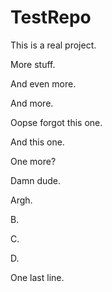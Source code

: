 # TestRepo

This is a real project.

More stuff.

And even more.

And more.

Oopse forgot this one.

And this one.

One more?

Damn dude.

Argh.

B.

C.

D.

One last line.
